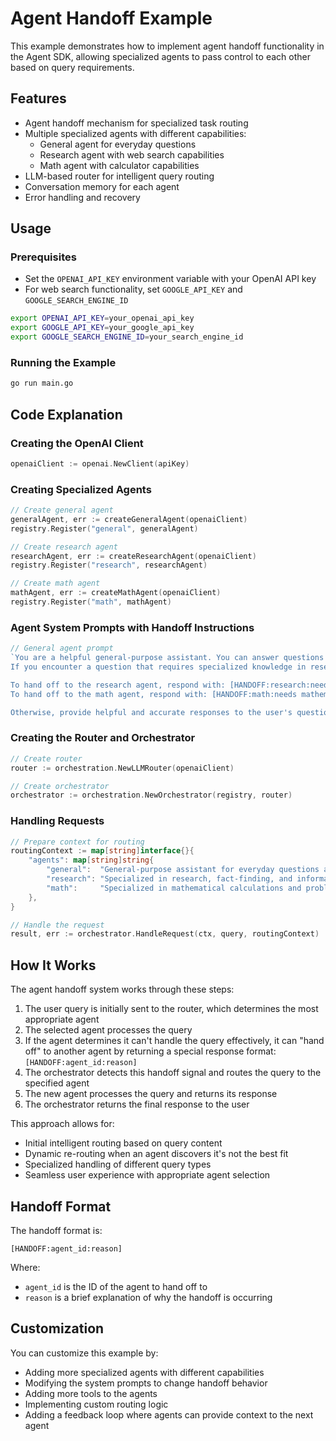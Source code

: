 # Agent Handoff Example

This example demonstrates how to implement agent handoff functionality in the Agent SDK, allowing specialized agents to pass control to each other based on query requirements.

## Features

- Agent handoff mechanism for specialized task routing
- Multiple specialized agents with different capabilities:
  - General agent for everyday questions
  - Research agent with web search capabilities
  - Math agent with calculator capabilities
- LLM-based router for intelligent query routing
- Conversation memory for each agent
- Error handling and recovery

## Usage

### Prerequisites

- Set the `OPENAI_API_KEY` environment variable with your OpenAI API key
- For web search functionality, set `GOOGLE_API_KEY` and `GOOGLE_SEARCH_ENGINE_ID`

```bash
export OPENAI_API_KEY=your_openai_api_key
export GOOGLE_API_KEY=your_google_api_key
export GOOGLE_SEARCH_ENGINE_ID=your_search_engine_id
```

### Running the Example

```bash
go run main.go
```

## Code Explanation

### Creating the OpenAI Client

```go
openaiClient := openai.NewClient(apiKey)
```

### Creating Specialized Agents

```go
// Create general agent
generalAgent, err := createGeneralAgent(openaiClient)
registry.Register("general", generalAgent)

// Create research agent
researchAgent, err := createResearchAgent(openaiClient)
registry.Register("research", researchAgent)

// Create math agent
mathAgent, err := createMathAgent(openaiClient)
registry.Register("math", mathAgent)
```

### Agent System Prompts with Handoff Instructions

```go
// General agent prompt
`You are a helpful general-purpose assistant. You can answer questions on a wide range of topics.
If you encounter a question that requires specialized knowledge in research or mathematics, you should hand off to a specialized agent.

To hand off to the research agent, respond with: [HANDOFF:research:needs specialized research]
To hand off to the math agent, respond with: [HANDOFF:math:needs mathematical calculation]

Otherwise, provide helpful and accurate responses to the user's questions.`
```

### Creating the Router and Orchestrator

```go
// Create router
router := orchestration.NewLLMRouter(openaiClient)

// Create orchestrator
orchestrator := orchestration.NewOrchestrator(registry, router)
```

### Handling Requests

```go
// Prepare context for routing
routingContext := map[string]interface{}{
    "agents": map[string]string{
        "general":  "General-purpose assistant for everyday questions and tasks",
        "research": "Specialized in research, fact-finding, and information retrieval",
        "math":     "Specialized in mathematical calculations and problem-solving",
    },
}

// Handle the request
result, err := orchestrator.HandleRequest(ctx, query, routingContext)
```

## How It Works

The agent handoff system works through these steps:

1. The user query is initially sent to the router, which determines the most appropriate agent
2. The selected agent processes the query
3. If the agent determines it can't handle the query effectively, it can "hand off" to another agent by returning a special response format: `[HANDOFF:agent_id:reason]`
4. The orchestrator detects this handoff signal and routes the query to the specified agent
5. The new agent processes the query and returns its response
6. The orchestrator returns the final response to the user

This approach allows for:
- Initial intelligent routing based on query content
- Dynamic re-routing when an agent discovers it's not the best fit
- Specialized handling of different query types
- Seamless user experience with appropriate agent selection

## Handoff Format

The handoff format is:
```
[HANDOFF:agent_id:reason]
```

Where:
- `agent_id` is the ID of the agent to hand off to
- `reason` is a brief explanation of why the handoff is occurring

## Customization

You can customize this example by:
- Adding more specialized agents with different capabilities
- Modifying the system prompts to change handoff behavior
- Adding more tools to the agents
- Implementing custom routing logic
- Adding a feedback loop where agents can provide context to the next agent
